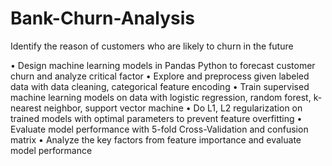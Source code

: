 # Bank-Churn-Analysis
Identify the reason of customers who are likely to churn in the future


•	Design machine learning models in Pandas Python to forecast customer churn and analyze critical factor
•	Explore and preprocess given labeled data with data cleaning, categorical feature encoding
•	Train supervised machine learning models on data with logistic regression, random forest, k-nearest neighbor, support vector machine
•	Do L1, L2 regularization on trained models with optimal parameters to prevent feature overfitting
• Evaluate model performance with 5-fold Cross-Validation and confusion matrix
•	Analyze the key factors from feature importance and evaluate model performance
